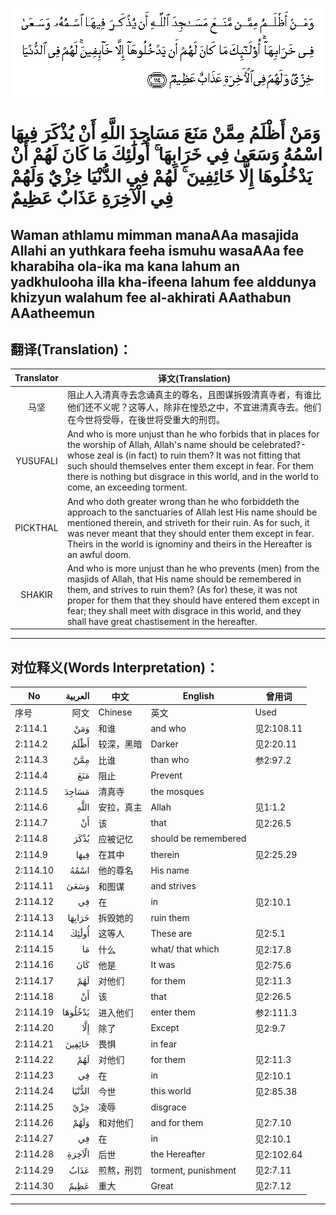 ![002:114](images/002_114.gif)

#   وَمَنْ أَظْلَمُ مِمَّنْ مَنَعَ مَسَاجِدَ اللَّهِ أَنْ يُذْكَرَ فِيهَا اسْمُهُ وَسَعَىٰ فِي خَرَابِهَا ۚ أُولَٰئِكَ مَا كَانَ لَهُمْ أَنْ يَدْخُلُوهَا إِلَّا خَائِفِينَ ۚ لَهُمْ فِي الدُّنْيَا خِزْيٌ وَلَهُمْ فِي الْآخِرَةِ عَذَابٌ عَظِيمٌ 

## Waman athlamu mimman manaAAa masajida Allahi an yuthkara feeha ismuhu wasaAAa fee kharabiha ola-ika ma kana lahum an yadkhulooha illa kha-ifeena lahum fee alddunya khizyun walahum fee al-akhirati AAathabun AAatheemun

## 翻译(Translation)：

| Translator | 译文(Translation)                                            |
|:----------:| ------------------------------------------------------------ |
| 马坚       | 阻止人入清真寺去念诵真主的尊名，且图谋拆毁清真寺者，有谁比他们还不义呢？这等人，除非在惶恐之中，不宜进清真寺去。他们在今世将受辱，在後世将受重大的刑罚。 |
| YUSUFALI   | And who is more unjust than he who forbids that in places for the worship of Allah, Allah's name should be celebrated?-whose zeal is (in fact) to ruin them? It was not fitting that such should themselves enter them except in fear. For them there is nothing but disgrace in this world, and in the world to come, an exceeding torment. |
| PICKTHAL   | And who doth greater wrong than he who forbiddeth the approach to the sanctuaries of Allah lest His name should be mentioned therein, and striveth for their ruin. As for such, it was never meant that they should enter them except in fear. Theirs in the world is ignominy and theirs in the Hereafter is an awful doom. |
| SHAKIR     | And who is more unjust than he who prevents (men) from the masjids of Allah, that His name should be remembered in them, and strives to ruin them? (As for) these, it was not proper for them that they should have entered them except in fear; they shall meet with disgrace in this world, and they shall have great chastisement in the hereafter. |

---

## 对位释义(Words Interpretation)：

| No       | العربية | 中文       | English              | 曾用词     |
| -------- | ------: | ---------- | -------------------- | ---------- |
| 序号     |    阿文 | Chinese    | 英文                 | Used       |
| 2:114.1  |     وَمَنْ | 和谁       | and who              | 见2:108.11 |
| 2:114.2  |    أَظْلَمُ | 较深，黑暗 | Darker               | 见2:20.11  |
| 2:114.3  |     مِمَّنْ | 比谁       | than who             | 参2:97.2   |
| 2:114.4  |     مَنَعَ | 阻止       | Prevent              |            |
| 2:114.5  |   مَسَاجِدَ | 清真寺     | the mosques          |            |
| 2:114.6  |    اللَّهِ | 安拉，真主 | Allah                | 见1:1.2    |
| 2:114.7  |      أَنْ | 该         | that                 | 见2:26.5   |
| 2:114.8  |    يُذْكَرَ | 应被记忆   | should be remembered |            |
| 2:114.9  |    فِيهَا | 在其中     | therein              | 见2:25.29  |
| 2:114.10 |    اسْمُهُ | 他的尊名   | His name             |            |
| 2:114.11 |    وَسَعَىٰ | 和图谋     | and strives          |            |
| 2:114.12 |      فِي | 在         | in                   | 见2:10.1   |
| 2:114.13 |  خَرَابِهَا | 拆毁她的   | ruin them            |            |
| 2:114.14 |   أُولَٰئِكَ | 这等人     | These are            | 见2:5.1    |
| 2:114.15 |      مَا | 什么       | what/ that which     | 见2:17.8   |
| 2:114.16 |     كَانَ | 他是       | It was               | 见2:75.6   |
| 2:114.17 |     لَهُمْ | 对他们     | for them             | 见2:11.3   |
| 2:114.18 |      أَنْ | 该         | that                 | 见2:26.5   |
| 2:114.19 | يَدْخُلُوهَا | 进入他们   | enter them           | 参2:111.3  |
| 2:114.20 |     إِلَّا | 除了       | Except               | 见2:9.7    |
| 2:114.21 |  خَائِفِينَ | 畏惧       | in fear              |            |
| 2:114.22 |     لَهُمْ | 对他们     | for them             | 见2:11.3   |
| 2:114.23 |      فِي | 在         | in                   | 见2:10.1   |
| 2:114.24 |  الدُّنْيَا | 今世       | this world           | 见2:85.38  |
| 2:114.25 |     خِزْيٌ | 凌辱       | disgrace             |            |
| 2:114.26 |    وَلَهُمْ | 和对他们   | and for them         | 见2:7.10   |
| 2:114.27 |      فِي | 在         | in                   | 见2:10.1   |
| 2:114.28 |  الْآخِرَةِ | 后世       | the Hereafter        | 见2:102.64 |
| 2:114.29 |    عَذَابٌ | 煎熬，刑罚 | torment, punishment  | 见2:7.11   |
| 2:114.30 |    عَظِيمٌ | 重大       | Great                | 见2:7.12   |

---
